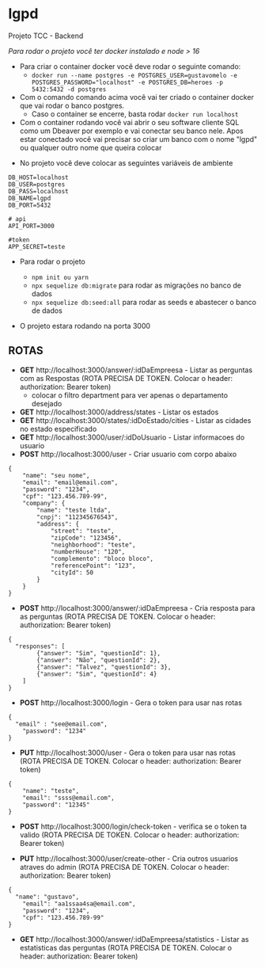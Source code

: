 # lgpd

Projeto TCC - Backend

_Para rodar o projeto você ter docker instalado e node > 16_

- Para criar o container docker você deve rodar o seguinte comando:
  - `docker run --name postgres -e POSTGRES_USER=gustavomelo -e POSTGRES_PASSWORD="localhost" -e POSTGRES_DB=heroes -p 5432:5432 -d postgres`
- Com o comando comando acima você vai ter criado o container docker que vai rodar o banco postgres.
  - Caso o container se encerre, basta rodar `docker run localhost`
- Com o container rodando você vai abrir o seu software cliente SQL como um Dbeaver por exemplo e vai conectar seu banco nele. Apos estar conectado você vai precisar so criar um banco com o nome "lgpd" ou qualquer outro nome que queira colocar

* No projeto você deve colocar as seguintes variáveis de ambiente

```# database
DB_HOST=localhost
DB_USER=postgres
DB_PASS=localhost
DB_NAME=lgpd
DB_PORT=5432

# api
API_PORT=3000

#token
APP_SECRET=teste
```

- Para rodar o projeto

  - `npm init ou yarn`
  - `npx sequelize db:migrate` para rodar as migrações no banco de dados
  - `npx sequelize db:seed:all` para rodar as seeds e abastecer o banco de dados

- O projeto estara rodando na porta 3000

## ROTAS

- **GET** http://localhost:3000/answer/:idDaEmpreesa - Listar as perguntas com as Respostas (ROTA PRECISA DE TOKEN. Colocar o header: authorization: Bearer token)
  - colocar o filtro department para ver apenas o departamento desejado
- **GET** http://localhost:3000/address/states - Listar os estados
- **GET** http://localhost:3000/states/:idDoEstado/cities - Listar as cidades no estado especificado
- **GET** http://localhost:3000/user/:idDoUsuario - Listar informacoes do usuario
- **POST** http://localhost:3000/user - Criar usuario com corpo abaixo

```
{
	"name": "seu nome",
	"email": "email@email.com",
	"password": "1234",
	"cpf": "123.456.789-99",
	"company": {
		"name": "teste ltda",
		"cnpj": "112345676543",
		"address": {
			"street": "teste",
			"zipCode": "123456",
			"neighborhood": "teste",
			"numberHouse": "120",
			"complemento": "bloco bloco",
			"referencePoint": "123",
			"cityId": 50
		}
	}
}
```

- **POST** http://localhost:3000/answer/:idDaEmpreesa - Cria resposta para as perguntas (ROTA PRECISA DE TOKEN. Colocar o header: authorization: Bearer token)

```
{
  "responses": [
		{"answer": "Sim", "questionId": 1},
		{"answer": "Não", "questionId": 2},
		{"answer": "Talvez", "questionId": 3},
		{"answer": "Sim", "questionId": 4}
	]
}
```

- **POST** http://localhost:3000/login - Gera o token para usar nas rotas

```
{
  "email" : "see@email.com",
	"password": "1234"
}
```

- **PUT** http://localhost:3000/user - Gera o token para usar nas rotas (ROTA PRECISA DE TOKEN. Colocar o header: authorization: Bearer token)

```
{
	"name": "teste",
	"email": "ssss@email.com",
	"password": "12345"
}
```

- **POST** http://localhost:3000/login/check-token - verifica se o token ta valido (ROTA PRECISA DE TOKEN. Colocar o header: authorization: Bearer token)

- **PUT** http://localhost:3000/user/create-other - Cria outros usuarios atraves do admin (ROTA PRECISA DE TOKEN. Colocar o header: authorization: Bearer token)

```
{
  "name": "gustavo",
	"email": "aa1ssaa4sa@email.com",
	"password": "1234",
	"cpf": "123.456.789-99"
}
```

- **GET** http://localhost:3000/answer/:idDaEmpreesa/statistics - Listar as estatisticas das perguntas (ROTA PRECISA DE TOKEN. Colocar o header: authorization: Bearer token)
